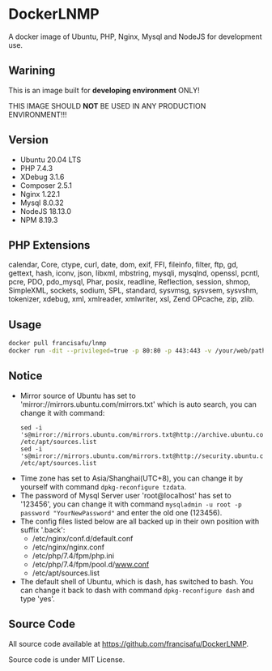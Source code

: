 # DockerLNMP

A docker image of Ubuntu, PHP, Nginx, Mysql and NodeJS for development use.

## Warining

This is an image built for **developing environment** ONLY!

THIS IMAGE SHOULD **NOT** BE USED IN ANY PRODUCTION ENVIRONMENT!!!

## Version

* Ubuntu 20.04 LTS
* PHP 7.4.3
* XDebug 3.1.6
* Composer 2.5.1
* Nginx 1.22.1
* Mysql 8.0.32
* NodeJS 18.13.0
* NPM 8.19.3

## PHP Extensions

calendar, Core, ctype, curl, date, dom, exif, FFI, fileinfo, filter, ftp, gd, gettext, hash, iconv, json, libxml, mbstring, mysqli, mysqlnd, openssl, pcntl, pcre, PDO, pdo_mysql, Phar, posix, readline, Reflection, session, shmop, SimpleXML, sockets, sodium, SPL, standard, sysvmsg, sysvsem, sysvshm, tokenizer, xdebug, xml, xmlreader, xmlwriter, xsl, Zend OPcache, zip, zlib.

## Usage

```bash
docker pull francisafu/lnmp
docker run -dit --privileged=true -p 80:80 -p 443:443 -v /your/web/path:/var/www/  --name=lnmp francisafu/lnmp
```
## Notice

* Mirror source of Ubuntu has set to 'mirror://mirrors.ubuntu.com/mirrors.txt' which is auto search, you can change it with command:
  ```
  sed -i 's@mirror://mirrors.ubuntu.com/mirrors.txt@http://archive.ubuntu.com/ubuntu/@' /etc/apt/sources.list
  sed -i 's@mirror://mirrors.ubuntu.com/mirrors.txt@http://security.ubuntu.com/ubuntu/@' /etc/apt/sources.list
  ```
* Time zone has set to Asia/Shanghai(UTC+8), you can change it by yourself with command `dpkg-reconfigure tzdata`.  
* The password of Mysql Server user 'root@localhost' has set to '123456', you can change it with command `mysqladmin -u root -p password "YourNewPassword"` and enter the old one (123456).
* The config files listed below are all backed up in their own position with suffix '.back':
  * /etc/nginx/conf.d/default.conf
  * /etc/nginx/nginx.conf
  * /etc/php/7.4/fpm/php.ini
  * /etc/php/7.4/fpm/pool.d/www.conf
  * /etc/apt/sources.list
* The default shell of Ubuntu, which is dash, has switched to bash. You can change it back to dash with command `dpkg-reconfigure dash` and type 'yes'.

## Source Code

All source code available at https://github.com/francisafu/DockerLNMP.

Source code is under MIT License.
